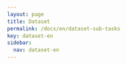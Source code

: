 ```yaml
---
layout: page
title: Dataset
permalink: /docs/en/dataset-sub-tasks
key: dataset-en
sidebar:
  nav: dataset-en
---
```



<head>
    <style>
        .container {
            display: flex;
            justify-content: space-between; Creates space around items
        }

        .image-with-caption {
            width: 90%;
            margin: auto;
        }

        .image-with-caption img {
            width: 100%;
            height: auto;
        }

        .image-with-caption figcaption {
            text-align: center;
            font-size: 1em;
        }
    </style>
</head>


<figure class="image-with-caption">
    <img src="../assets/images/Sub_Tasks.jpg">
    <figcaption> Data Split for Auslan-Daily Sub-Tasks. </figcaption>
</figure>




## Sub-Task of Auslan-Daily


<ul style="margin-left: 50px;">
    <li>Sign Language Alignment temporally aligns asynchronous subtitles in sign language videos. A proficient alignment model for sign language can mine more sign data for automated translation.</li>
    <li>Isolated Sign Language Recognition focuses on identifying  and understanding individual gestural signs, independent of any surrounding context or sequence of signs. </li>
    <li>Sign Spotting aims to find accurate locations of the given isolated signs  in continuous co-articulated sign language videos. </li>
    <li>Fingerspelling Detection finds  the fingerspelling segments’ intervals within the clip. Fingerspelling is an important component of Sign Language, in which words are signed letter by letter. </li>
    <li>Active Signer Detection aims to find the signer in the sign video clip. </li>
</ul>
